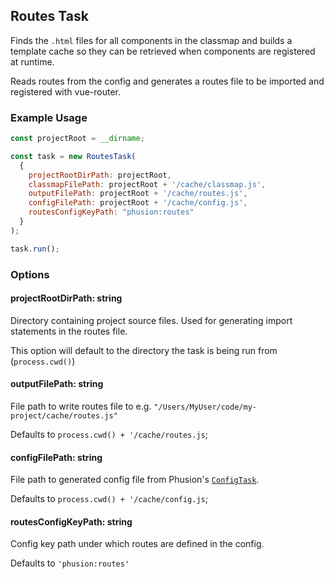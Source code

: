 
## Routes Task  
  
 Finds the `.html` files for all components in the classmap and builds a template cache so they can be retrieved when components are registered at runtime.
 
 Reads routes from the config and generates a routes file to be imported and registered with vue-router. 
 
 ### Example Usage
```javascript
const projectRoot = __dirname;

const task = new RoutesTask(
  {
    projectRootDirPath: projectRoot,
    classmapFilePath: projectRoot + '/cache/classmap.js',
    outputFilePath: projectRoot + '/cache/routes.js',
    configFilePath: projectRoot + '/cache/config.js',
    routesConfigKeyPath: "phusion:routes"
  }
);

task.run();
```

### Options

#### projectRootDirPath: string

Directory containing project source files. Used for generating import statements in the routes file.

This option will default to the directory the task is being run from (`process.cwd()`)

#### outputFilePath: string

File path to write routes file to e.g. `"/Users/MyUser/code/my-project/cache/routes.js"` 

Defaults to `process.cwd() + '/cache/routes.js`;

#### configFilePath: string

File path to generated config file from Phusion's [`ConfigTask`](https://github.com/ieatstickers/phusion). 

Defaults to `process.cwd() + '/cache/config.js`;

#### routesConfigKeyPath: string

Config key path under which routes are defined in the config. 

Defaults to `'phusion:routes'`
